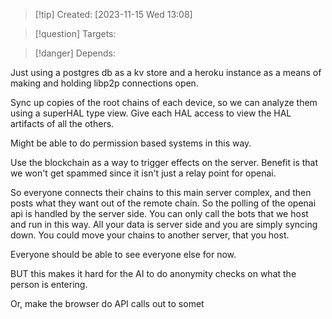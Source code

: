 
>[!tip] Created: [2023-11-15 Wed 13:08]

>[!question] Targets: 

>[!danger] Depends: 

Just using a postgres db as a kv store and a heroku instance as a means of making and holding libp2p connections open.  

Sync up copies of the root chains of each device, so we can analyze them using a superHAL type view.  Give each HAL access to view the HAL artifacts of all the others.

Might be able to do permission based systems in this way.

Use the blockchain as a way to trigger effects on the server.  Benefit is that we won't get spammed since it isn't just a relay point for openai.

So everyone connects their chains to this main server complex, and then posts what they want out of the remote chain.  So the polling of the openai api is handled by the server side.  You can only call the bots that we host and run in this way.  All your data is server side and you are simply syncing down.  You could move your chains to another server, that you host.

Everyone should be able to see everyone else for now.

BUT this makes it hard for the AI to do anonymity checks on what the person is entering.

Or, make the browser do API calls out to somet
